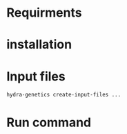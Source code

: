 # Requirments

# installation

# Input files

`hydra-genetics create-input-files ...`

# Run command